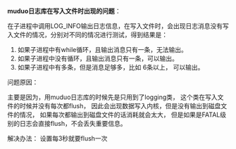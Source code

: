 **muduo日志库在写入文件时出现的问题**：

在子进程中调用LOG_INFO输出日志信息，在写入文件时，会出现日志消息没有写入文件的情况，分别对不同的情况进行测试，得到结果是：

1. 如果子进程中有while循环，且输出消息只有一条，无法输出。
2. 如果子进程中没有循环，且输出消息只有一条，可以输出。
3. 如果子进程中有多条，但是消息足够多，比如 6条以上， 可以输出。





问题原因：

主要是因为，用muduo日志库的时候先是只用到了logging类，
这个类在写入文件的时候并没有每次都flush，
因此会出现数据写入内核，但是没有输出到磁盘文件的情况，
如果每次都输出到磁盘文件的话消耗就会太大，
但是如果是FATAL级别的日志会直接flush，不会丢失重要信息。


解决办法：
设置每3秒就要flush一次